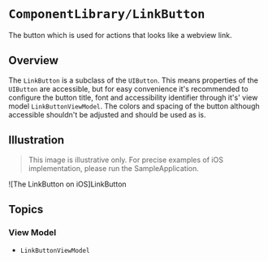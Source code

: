 # ``ComponentLibrary/LinkButton``

The button which is used for actions that looks like a webview link.

## Overview

The `LinkButton` is a subclass of the `UIButton`. This means properties of the `UIButton` are accessible, but for easy convenience it's recommended to configure the button title, font and accessibility identifier through it's' view model ``LinkButtonViewModel``. The colors and spacing of the button although accessible shouldn't be adjusted and should be used as is.

## Illustration

> This image is illustrative only. For precise examples of iOS implementation, please run the SampleApplication.

![The LinkButton on iOS]LinkButton

## Topics

### View Model

- ``LinkButtonViewModel``
